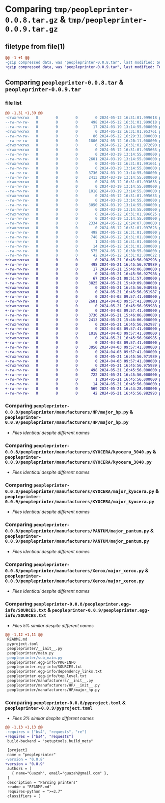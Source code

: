 # Comparing `tmp/peopleprinter-0.0.8.tar.gz` & `tmp/peopleprinter-0.0.9.tar.gz`

## filetype from file(1)

```diff
@@ -1 +1 @@
-gzip compressed data, was "peopleprinter-0.0.8.tar", last modified: Sun May 12 16:31:02 2024, max compression
+gzip compressed data, was "peopleprinter-0.0.9.tar", last modified: Tue May 21 16:45:56 2024, max compression
```

## Comparing `peopleprinter-0.0.8.tar` & `peopleprinter-0.0.9.tar`

### file list

```diff
@@ -1,31 +1,30 @@
-drwxrwxrwx   0        0        0        0 2024-05-12 16:31:01.999618 peopleprinter-0.0.8/
--rw-rw-rw-   0        0        0      498 2024-05-12 16:31:01.999618 peopleprinter-0.0.8/PKG-INFO
--rw-rw-rw-   0        0        0       17 2024-03-19 13:14:55.000000 peopleprinter-0.0.8/README.md
-drwxrwxrwx   0        0        0        0 2024-05-12 16:31:01.953761 peopleprinter-0.0.8/peopleprinter/
--rw-rw-rw-   0        0        0       86 2024-05-12 16:29:31.000000 peopleprinter-0.0.8/peopleprinter/__init__.py
--rw-rw-rw-   0        0        0     1806 2024-05-12 16:20:11.000000 peopleprinter-0.0.8/peopleprinter/main.py
-drwxrwxrwx   0        0        0        0 2024-05-12 16:31:01.972690 peopleprinter-0.0.8/peopleprinter/manufacturers/
-drwxrwxrwx   0        0        0        0 2024-05-12 16:31:01.985663 peopleprinter-0.0.8/peopleprinter/manufacturers/HP/
--rw-rw-rw-   0        0        0        0 2024-03-19 13:14:55.000000 peopleprinter-0.0.8/peopleprinter/manufacturers/HP/__init__.py
--rw-rw-rw-   0        0        0     2601 2024-03-19 13:14:55.000000 peopleprinter-0.0.8/peopleprinter/manufacturers/HP/major_hp.py
-drwxrwxrwx   0        0        0        0 2024-05-12 16:31:01.991661 peopleprinter-0.0.8/peopleprinter/manufacturers/KYOCERA/
--rw-rw-rw-   0        0        0        0 2024-03-19 13:14:55.000000 peopleprinter-0.0.8/peopleprinter/manufacturers/KYOCERA/__init__.py
--rw-rw-rw-   0        0        0     3736 2024-03-19 13:14:55.000000 peopleprinter-0.0.8/peopleprinter/manufacturers/KYOCERA/kyocera_3040.py
--rw-rw-rw-   0        0        0     2413 2024-03-19 13:14:55.000000 peopleprinter-0.0.8/peopleprinter/manufacturers/KYOCERA/major_kyocera.py
-drwxrwxrwx   0        0        0        0 2024-05-12 16:31:01.993633 peopleprinter-0.0.8/peopleprinter/manufacturers/PANTUM/
--rw-rw-rw-   0        0        0        0 2024-03-19 13:14:55.000000 peopleprinter-0.0.8/peopleprinter/manufacturers/PANTUM/__init__.py
--rw-rw-rw-   0        0        0     1018 2024-03-19 13:14:55.000000 peopleprinter-0.0.8/peopleprinter/manufacturers/PANTUM/major_pantum.py
-drwxrwxrwx   0        0        0        0 2024-05-12 16:31:01.995633 peopleprinter-0.0.8/peopleprinter/manufacturers/Xerox/
--rw-rw-rw-   0        0        0        0 2024-03-19 13:14:55.000000 peopleprinter-0.0.8/peopleprinter/manufacturers/Xerox/__init__.py
--rw-rw-rw-   0        0        0     3050 2024-03-19 13:14:55.000000 peopleprinter-0.0.8/peopleprinter/manufacturers/Xerox/major_xerox.py
--rw-rw-rw-   0        0        0        0 2024-03-19 13:14:55.000000 peopleprinter-0.0.8/peopleprinter/manufacturers/__init__.py
-drwxrwxrwx   0        0        0        0 2024-05-12 16:31:01.996625 peopleprinter-0.0.8/peopleprinter/src/
--rw-rw-rw-   0        0        0        0 2024-03-19 13:14:55.000000 peopleprinter-0.0.8/peopleprinter/src/__init__.py
--rw-rw-rw-   0        0        0     2334 2024-05-12 16:24:07.000000 peopleprinter-0.0.8/peopleprinter/sub_main.py
-drwxrwxrwx   0        0        0        0 2024-05-12 16:31:01.997623 peopleprinter-0.0.8/peopleprinter.egg-info/
--rw-rw-rw-   0        0        0      498 2024-05-12 16:31:01.000000 peopleprinter-0.0.8/peopleprinter.egg-info/PKG-INFO
--rw-rw-rw-   0        0        0      748 2024-05-12 16:31:01.000000 peopleprinter-0.0.8/peopleprinter.egg-info/SOURCES.txt
--rw-rw-rw-   0        0        0        1 2024-05-12 16:31:01.000000 peopleprinter-0.0.8/peopleprinter.egg-info/dependency_links.txt
--rw-rw-rw-   0        0        0       14 2024-05-12 16:31:01.000000 peopleprinter-0.0.8/peopleprinter.egg-info/top_level.txt
--rw-rw-rw-   0        0        0      575 2024-05-12 16:30:55.000000 peopleprinter-0.0.8/pyproject.toml
--rw-rw-rw-   0        0        0       42 2024-05-12 16:31:02.000622 peopleprinter-0.0.8/setup.cfg
+drwxrwxrwx   0        0        0        0 2024-05-21 16:45:56.982993 peopleprinter-0.0.9/
+-rw-rw-rw-   0        0        0      498 2024-05-21 16:45:56.978989 peopleprinter-0.0.9/PKG-INFO
+-rw-rw-rw-   0        0        0       17 2024-05-21 15:46:06.000000 peopleprinter-0.0.9/README.md
+drwxrwxrwx   0        0        0        0 2024-05-21 16:45:56.927986 peopleprinter-0.0.9/peopleprinter/
+-rw-rw-rw-   0        0        0       67 2024-05-21 08:51:57.000000 peopleprinter-0.0.9/peopleprinter/__init__.py
+-rw-rw-rw-   0        0        0     3825 2024-05-21 15:49:09.000000 peopleprinter-0.0.9/peopleprinter/main.py
+drwxrwxrwx   0        0        0        0 2024-05-21 16:45:56.948986 peopleprinter-0.0.9/peopleprinter/manufacturers/
+drwxrwxrwx   0        0        0        0 2024-05-21 16:45:56.951987 peopleprinter-0.0.9/peopleprinter/manufacturers/HP/
+-rw-rw-rw-   0        0        0        0 2024-04-03 09:57:41.000000 peopleprinter-0.0.9/peopleprinter/manufacturers/HP/__init__.py
+-rw-rw-rw-   0        0        0     2601 2024-04-03 09:57:41.000000 peopleprinter-0.0.9/peopleprinter/manufacturers/HP/major_hp.py
+drwxrwxrwx   0        0        0        0 2024-05-21 16:45:56.959988 peopleprinter-0.0.9/peopleprinter/manufacturers/KYOCERA/
+-rw-rw-rw-   0        0        0        0 2024-04-03 09:57:41.000000 peopleprinter-0.0.9/peopleprinter/manufacturers/KYOCERA/__init__.py
+-rw-rw-rw-   0        0        0     3736 2024-05-21 15:46:06.000000 peopleprinter-0.0.9/peopleprinter/manufacturers/KYOCERA/kyocera_3040.py
+-rw-rw-rw-   0        0        0     2413 2024-05-21 15:46:06.000000 peopleprinter-0.0.9/peopleprinter/manufacturers/KYOCERA/major_kyocera.py
+drwxrwxrwx   0        0        0        0 2024-05-21 16:45:56.962987 peopleprinter-0.0.9/peopleprinter/manufacturers/PANTUM/
+-rw-rw-rw-   0        0        0        0 2024-04-03 09:57:41.000000 peopleprinter-0.0.9/peopleprinter/manufacturers/PANTUM/__init__.py
+-rw-rw-rw-   0        0        0     1018 2024-04-03 09:57:41.000000 peopleprinter-0.0.9/peopleprinter/manufacturers/PANTUM/major_pantum.py
+drwxrwxrwx   0        0        0        0 2024-05-21 16:45:56.966985 peopleprinter-0.0.9/peopleprinter/manufacturers/Xerox/
+-rw-rw-rw-   0        0        0        0 2024-04-03 09:57:41.000000 peopleprinter-0.0.9/peopleprinter/manufacturers/Xerox/__init__.py
+-rw-rw-rw-   0        0        0     3050 2024-04-03 09:57:41.000000 peopleprinter-0.0.9/peopleprinter/manufacturers/Xerox/major_xerox.py
+-rw-rw-rw-   0        0        0        0 2024-04-03 09:57:41.000000 peopleprinter-0.0.9/peopleprinter/manufacturers/__init__.py
+drwxrwxrwx   0        0        0        0 2024-05-21 16:45:56.971989 peopleprinter-0.0.9/peopleprinter/src/
+-rw-rw-rw-   0        0        0        0 2024-04-03 09:57:41.000000 peopleprinter-0.0.9/peopleprinter/src/__init__.py
+drwxrwxrwx   0        0        0        0 2024-05-21 16:45:56.975989 peopleprinter-0.0.9/peopleprinter.egg-info/
+-rw-rw-rw-   0        0        0      498 2024-05-21 16:45:56.000000 peopleprinter-0.0.9/peopleprinter.egg-info/PKG-INFO
+-rw-rw-rw-   0        0        0      722 2024-05-21 16:45:56.000000 peopleprinter-0.0.9/peopleprinter.egg-info/SOURCES.txt
+-rw-rw-rw-   0        0        0        1 2024-05-21 16:45:56.000000 peopleprinter-0.0.9/peopleprinter.egg-info/dependency_links.txt
+-rw-rw-rw-   0        0        0       14 2024-05-21 16:45:56.000000 peopleprinter-0.0.9/peopleprinter.egg-info/top_level.txt
+-rw-rw-rw-   0        0        0      569 2024-05-21 16:44:28.000000 peopleprinter-0.0.9/pyproject.toml
+-rw-rw-rw-   0        0        0       42 2024-05-21 16:45:56.982993 peopleprinter-0.0.9/setup.cfg
```

### Comparing `peopleprinter-0.0.8/peopleprinter/manufacturers/HP/major_hp.py` & `peopleprinter-0.0.9/peopleprinter/manufacturers/HP/major_hp.py`

 * *Files identical despite different names*

### Comparing `peopleprinter-0.0.8/peopleprinter/manufacturers/KYOCERA/kyocera_3040.py` & `peopleprinter-0.0.9/peopleprinter/manufacturers/KYOCERA/kyocera_3040.py`

 * *Files identical despite different names*

### Comparing `peopleprinter-0.0.8/peopleprinter/manufacturers/KYOCERA/major_kyocera.py` & `peopleprinter-0.0.9/peopleprinter/manufacturers/KYOCERA/major_kyocera.py`

 * *Files identical despite different names*

### Comparing `peopleprinter-0.0.8/peopleprinter/manufacturers/PANTUM/major_pantum.py` & `peopleprinter-0.0.9/peopleprinter/manufacturers/PANTUM/major_pantum.py`

 * *Files identical despite different names*

### Comparing `peopleprinter-0.0.8/peopleprinter/manufacturers/Xerox/major_xerox.py` & `peopleprinter-0.0.9/peopleprinter/manufacturers/Xerox/major_xerox.py`

 * *Files identical despite different names*

### Comparing `peopleprinter-0.0.8/peopleprinter.egg-info/SOURCES.txt` & `peopleprinter-0.0.9/peopleprinter.egg-info/SOURCES.txt`

 * *Files 5% similar despite different names*

```diff
@@ -1,12 +1,11 @@
 README.md
 pyproject.toml
 peopleprinter/__init__.py
 peopleprinter/main.py
-peopleprinter/sub_main.py
 peopleprinter.egg-info/PKG-INFO
 peopleprinter.egg-info/SOURCES.txt
 peopleprinter.egg-info/dependency_links.txt
 peopleprinter.egg-info/top_level.txt
 peopleprinter/manufacturers/__init__.py
 peopleprinter/manufacturers/HP/__init__.py
 peopleprinter/manufacturers/HP/major_hp.py
```

### Comparing `peopleprinter-0.0.8/pyproject.toml` & `peopleprinter-0.0.9/pyproject.toml`

 * *Files 3% similar despite different names*

```diff
@@ -1,13 +1,13 @@
-requires = ["bs4", "requests", "re"]
+requires = ["bs4", "requests"]
 build-backend = "setuptools.build_meta"
 
 [project]
 name = "peopleprinter"
-version = "0.0.8"
+version = "0.0.9"
 authors = [
   { name="Guazah", email="guazah@gmail.com" },
 ]
 description = "Parsing printers"
 readme = "README.md"
 requires-python = ">=3.7"
 classifiers = [
```

